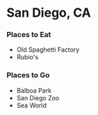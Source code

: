 # San Diego, CA

### Places to Eat
- Old Spaghetti Factory
- Rubio's

### Places to Go
- Balboa Park
- San Diego Zoo
- Sea World
